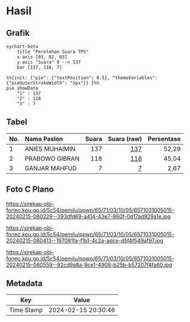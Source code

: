 # Hasil

## Grafik

```mermaid
xychart-beta
    title "Perolehan Suara TPS"
    x-axis [01, 02, 03]
    y-axis "Suara" 0 --> 137
    bar [137, 118, 7]
```

```mermaid
%%{init: {"pie": {"textPosition": 0.5}, "themeVariables": {"pieOuterStrokeWidth": "5px"}} }%%
pie showData
    "1" : 137
    "2" : 118
    "3" : 7
```

## Tabel

| No. | Nama Paslon    | Suara | Suara (raw) | Persentase |
|:--- |:-------------- | -----:| -----------:| ----------:|
| 1   | ANIES MUHAIMIN | 137   | [137][p-1]  | 52,29      |
| 2   | PRABOWO GIBRAN | 118   | [118][p-2]  | 45,04      |
| 3   | GANJAR MAHFUD  | 7     | [7][p-3]    | 2,67       |


[p-1]: https://github.com/gigit-pemilu/pemilu-2024-65-kalimantan-utara/blob/main/pilpres/hitung-suara/sub/65-kalimantan-utara/sub/71-kota-tarakan/sub/03-tarakan-timur/sub/1005-mamburungan/sub/015-tps/sub/paslon-1.txt
[p-2]: https://github.com/gigit-pemilu/pemilu-2024-65-kalimantan-utara/blob/main/pilpres/hitung-suara/sub/65-kalimantan-utara/sub/71-kota-tarakan/sub/03-tarakan-timur/sub/1005-mamburungan/sub/015-tps/sub/paslon-2.txt
[p-3]: https://github.com/gigit-pemilu/pemilu-2024-65-kalimantan-utara/blob/main/pilpres/hitung-suara/sub/65-kalimantan-utara/sub/71-kota-tarakan/sub/03-tarakan-timur/sub/1005-mamburungan/sub/015-tps/sub/paslon-3.txt

## Foto C Plano

https://sirekap-obj-formc.kpu.go.id/5c54/pemilu/ppwp/65/71/03/10/05/6571031005015-20240215-060229--393dfd69-a414-43e7-860f-0d17ad929a1e.jpg

https://sirekap-obj-formc.kpu.go.id/5c54/pemilu/ppwp/65/71/03/10/05/6571031005015-20240215-060413--197081fa-f1b1-4c2a-adce-d5f4f549af97.jpg

https://sirekap-obj-formc.kpu.go.id/5c54/pemilu/ppwp/65/71/03/10/05/6571031005015-20240215-060559--92cd9a8a-9ce1-4908-b25b-b57207f4fa60.jpg


## Metadata

| Key        | Value               |
| ---------- | ------------------- |
| Time Stamp | 2024-02-15 20:30:46 |



